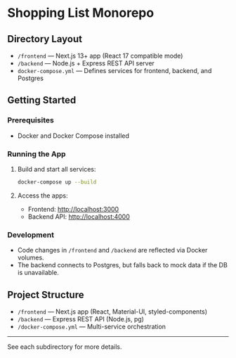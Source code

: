 # Shopping List Monorepo

## Directory Layout

- `/frontend` — Next.js 13+ app (React 17 compatible mode)
- `/backend` — Node.js + Express REST API server
- `docker-compose.yml` — Defines services for frontend, backend, and Postgres

## Getting Started

### Prerequisites
- Docker and Docker Compose installed

### Running the App

1. Build and start all services:
   ```sh
   docker-compose up --build
   ```

2. Access the apps:
   - Frontend: [http://localhost:3000](http://localhost:3000)
   - Backend API: [http://localhost:4000](http://localhost:4000)

### Development

- Code changes in `/frontend` and `/backend` are reflected via Docker volumes.
- The backend connects to Postgres, but falls back to mock data if the DB is unavailable.

## Project Structure

- `/frontend` — Next.js app (React, Material-UI, styled-components)
- `/backend` — Express REST API (Node.js, pg)
- `/docker-compose.yml` — Multi-service orchestration

---

See each subdirectory for more details.
